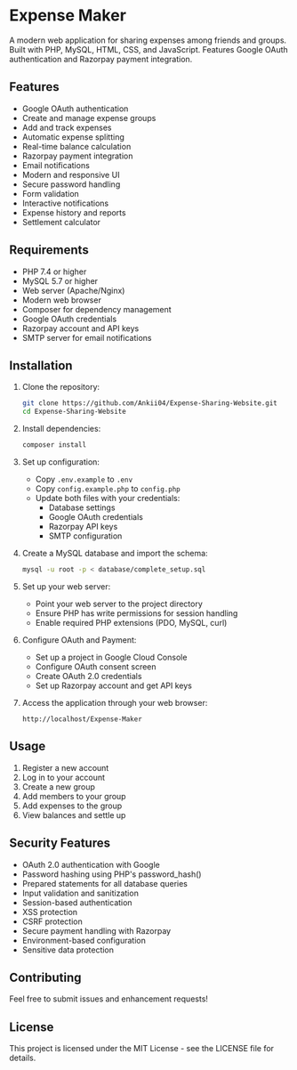 # Expense Maker

A modern web application for sharing expenses among friends and groups. Built with PHP, MySQL, HTML, CSS, and JavaScript. Features Google OAuth authentication and Razorpay payment integration.

## Features

- Google OAuth authentication
- Create and manage expense groups
- Add and track expenses
- Automatic expense splitting
- Real-time balance calculation
- Razorpay payment integration
- Email notifications
- Modern and responsive UI
- Secure password handling
- Form validation
- Interactive notifications
- Expense history and reports
- Settlement calculator

## Requirements

- PHP 7.4 or higher
- MySQL 5.7 or higher
- Web server (Apache/Nginx)
- Modern web browser
- Composer for dependency management
- Google OAuth credentials
- Razorpay account and API keys
- SMTP server for email notifications

## Installation

1. Clone the repository:
   ```bash
   git clone https://github.com/Ankii04/Expense-Sharing-Website.git
   cd Expense-Sharing-Website
   ```

2. Install dependencies:
   ```bash
   composer install
   ```

3. Set up configuration:
   - Copy `.env.example` to `.env`
   - Copy `config.example.php` to `config.php`
   - Update both files with your credentials:
     - Database settings
     - Google OAuth credentials
     - Razorpay API keys
     - SMTP configuration

4. Create a MySQL database and import the schema:
   ```bash
   mysql -u root -p < database/complete_setup.sql
   ```

5. Set up your web server:
   - Point your web server to the project directory
   - Ensure PHP has write permissions for session handling
   - Enable required PHP extensions (PDO, MySQL, curl)

6. Configure OAuth and Payment:
   - Set up a project in Google Cloud Console
   - Configure OAuth consent screen
   - Create OAuth 2.0 credentials
   - Set up Razorpay account and get API keys

7. Access the application through your web browser:
   ```
   http://localhost/Expense-Maker
   ```

## Usage

1. Register a new account
2. Log in to your account
3. Create a new group
4. Add members to your group
5. Add expenses to the group
6. View balances and settle up

## Security Features

- OAuth 2.0 authentication with Google
- Password hashing using PHP's password_hash()
- Prepared statements for all database queries
- Input validation and sanitization
- Session-based authentication
- XSS protection
- CSRF protection
- Secure payment handling with Razorpay
- Environment-based configuration
- Sensitive data protection

## Contributing

Feel free to submit issues and enhancement requests!

## License

This project is licensed under the MIT License - see the LICENSE file for details. 
